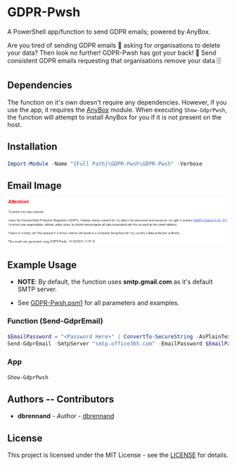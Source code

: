 # GDPR-Pwsh
A PowerShell app/function to send GDPR emails; powered by AnyBox. 

Are you tired of sending GDPR emails 📧 asking for organisations to delete your data? Then look no further! GDPR-Pwsh has got your back! 💪
Send consistent GDPR emails requesting that organisations remove your data 🗄️

## Dependencies

The function on it's own doesn't require any dependencies. However, if you use the app, it requires the [AnyBox](https://github.com/dm3ll3n/AnyBox) module. When executing `Show-GdprPwsh`, the function will attempt to install AnyBox for you if it is not present on the host. 

## Installation

```powershell
Import-Module -Name "{Full Path}\GDPR-Pwsh\GDPR-Pwsh" -Verbose
```

## Email Image

![EmailExample](emailexample.png)

## Example Usage

* **NOTE**: By default, the function uses **smtp.gmail.com** as it's default SMTP server.

* See [GDPR-Pwsh.psm1](GDPR-Pwsh/GDPR-Pwsh.psm1) for all parameters and examples.

### Function (Send-GdprEmail)

```powershell
$EmailPassword = "<Password Here>" | ConvertTo-SecureString -AsPlainText -Force
Send-GdprEmail -SmtpServer "smtp.office365.com" -EmailPassword $EmailPassword -Recipient "foo@email.com","bar@email.com" -From "foobar@outlook.com" -$Cc "foo@email.com","bar@email.com" -$Bcc "bar@email.com" -Verbose
```

### App

```powershell
Show-GdprPwsh
```

## Authors -- Contributors

* **dbrennand** - *Author* - [dbrennand](https://github.com/dbrennand)

## License
This project is licensed under the MIT License - see the [LICENSE](LICENSE) for details.